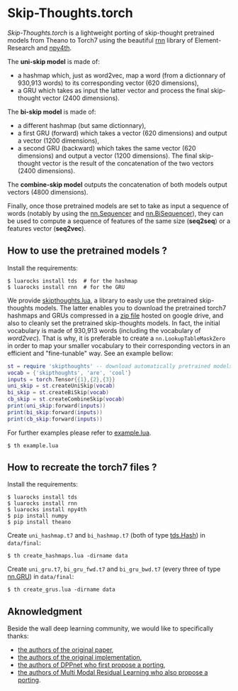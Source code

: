 # Skip-Thoughts.torch

*Skip-Thoughts.torch* is a lightweight porting of skip-thought pretrained models from Theano to Torch7 using the beautiful [rnn](https://github.com/Element-Research/rnn) library of Element-Research and [npy4th](https://github.com/htwaijry/npy4th).

The **uni-skip model** is made of:
- a hashmap which, just as word2vec, map a word (from a dictionnary of 930,913 words) to its corresponding vector (620 dimensions),
- a GRU which takes as input the latter vector and process the final skip-thought vector (2400 dimensions).

The **bi-skip model** is made of:
- a different hashmap (but same dictionnary),
- a first GRU (forward) which takes a vector (620 dimensions) and output a vector (1200 dimensions),
- a second GRU (backward) which takes the same vector (620 dimensions) and output a vector (1200 dimensions).
The final skip-thought vector is the result of the concatenation of the two vectors (2400 dimensions).

The **combine-skip model** outputs the concatenation of both models output vectors (4800 dimensions).

Finally, once those pretrained models are set to take as input a sequence of words (notably by using the [nn.Sequencer](https://github.com/Element-Research/rnn#sequencer) and [nn.BiSequencer](https://github.com/Element-Research/rnn#bisequencer)), they can be used to compute a sequence of features of the same size (**seq2seq**) or a features vector (**seq2vec**).

## How to use the pretrained models ?

Install the requirements:
```
$ luarocks install tds  # for the hashmap
$ luarocks install rnn  # for the GRU
```

We provide [skipthoughts.lua](https://github.com/Cadene/skip-thoughts.torch/blob/master/skipthoughts.lua), a library to easly use the pretrained skip-thoughts models.
The latter enables you to download the pretrained torch7 hashmaps and GRUs compressed in a [zip file]() hosted on google drive, and also to cleanly set the pretrained skip-thoughts models. In fact, the initial vocabulary is made of 930,913 words (including the vocabulary of *word2vec*). That is why, it is preferable to create a `nn.LookupTableMaskZero` in order to map your smaller vocabulary to their corresponding vectors in an efficient and "fine-tunable" way. See an example bellow:

```lua
st = require 'skipthoughts' -- download automatically pretrained models
vocab = {'skipthoughts', 'are', 'cool'}
inputs = torch.Tensor{{1},{2},{3}}
uni_skip = st.createUniSkip(vocab)
bi_skip = st.createBiSkip(vocab)
cb_skip = st.createCombineSkip(vocab)
print(uni_skip:forward(inputs))
print(bi_skip:forward(inputs))
print(cb_skip:forward(inputs))
```

For further examples please refer to [example.lua](https://github.com/Cadene/skip-thoughts.torch/blob/master/example.lua).
```
$ th example.lua
```

## How to recreate the torch7 files ?

Install the requirements:
```
$ luarocks install tds
$ luarocks install rnn
$ luarocks install npy4th
$ pip install numpy
$ pip install theano
```

Create `uni_hashmap.t7` and `bi_hashmap.t7` (both of type [tds.Hash](https://github.com/torch/tds#d--tdshashtbl)) in `data/final`:
```
$ th create_hashmaps.lua -dirname data
```

Create `uni_gru.t7`, `bi_gru_fwd.t7` and `bi_gru_bwd.t7` (every three of type [nn.GRU](https://github.com/Element-Research/rnn#gru)) in `data/final`:
```
$ th create_grus.lua -dirname data
```

## Aknowledgment

Beside the wall deep learning community, we would like to specifically thanks:
- [the authors of the original paper](https://arxiv.org/abs/1506.06726),
- [the authors of the original implementation](https://github.com/ryankiros/skip-thoughts),
- [the authors of DPPnet who first propose a porting](https://github.com/HyeonwooNoh/DPPnet),
- [the authors of Multi Modal Residual Learning who also propose a porting](https://github.com/jnhwkim/nips-mrn-vqa).
